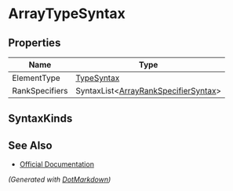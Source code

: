 # ArrayTypeSyntax

## Properties

| Name           | Type                                                                 |
| -------------- | -------------------------------------------------------------------- |
| ElementType    | [TypeSyntax](TypeSyntax.md)                                          |
| RankSpecifiers | SyntaxList\<[ArrayRankSpecifierSyntax](ArrayRankSpecifierSyntax.md)> |

## SyntaxKinds

## See Also

* [Official Documentation](https://docs.microsoft.com/en-us/dotnet/api/microsoft.codeanalysis.csharp.syntax.arraytypesyntax)


*\(Generated with [DotMarkdown](http://github.com/JosefPihrt/DotMarkdown)\)*